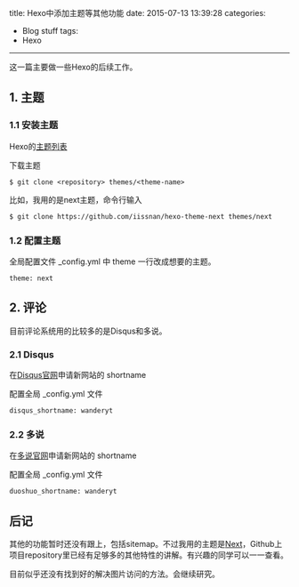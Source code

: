 title: Hexo中添加主题等其他功能
date: 2015-07-13 13:39:28
categories:
- Blog stuff
tags:
- Hexo
---
这一篇主要做一些Hexo的后续工作。

## 1. 主题

### 1.1 安装主题

Hexo的[主题列表](https://github.com/tommy351/hexo/wiki/Themes)

下载主题

    $ git clone <repository> themes/<theme-name>

比如，我用的是next主题，命令行输入

    $ git clone https://github.com/iissnan/hexo-theme-next themes/next

### 1.2 配置主题

全局配置文件 _config.yml 中 theme 一行改成想要的主题。

    theme: next

## 2. 评论

目前评论系统用的比较多的是Disqus和多说。

### 2.1 Disqus

在[Disqus官网](http://disqus.com/)申请新网站的 shortname

配置全局 _config.yml 文件

    disqus_shortname: wanderyt

### 2.2 多说

在[多说官网](http://duoshuo.com/)申请新网站的 shortname

配置全局 _config.yml 文件

    duoshuo_shortname: wanderyt

## 后记

其他的功能暂时还没有跟上，包括sitemap。不过我用的主题是[Next](https://github.com/iissnan/hexo-theme-next)，Github上项目repository里已经有足够多的其他特性的讲解。有兴趣的同学可以一一查看。

目前似乎还没有找到好的解决图片访问的方法。会继续研究。
